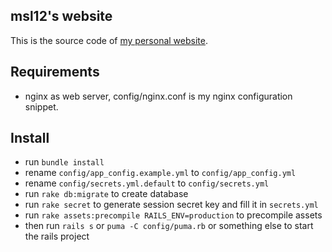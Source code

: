 ## msl12's website

This is the source code of [my personal website](http://msl12.cn?_blank).

## Requirements

* nginx as web server, config/nginx.conf is my nginx configuration snippet.

## Install

* run `bundle install`
* rename `config/app_config.example.yml` to `config/app_config.yml`
* rename `config/secrets.yml.default` to `config/secrets.yml`
* run `rake db:migrate` to create database
* run `rake secret` to generate session secret key and fill it in `secrets.yml`
* run `rake assets:precompile RAILS_ENV=production` to precompile assets
* then run `rails s` or `puma -C config/puma.rb` or something else to start the rails project